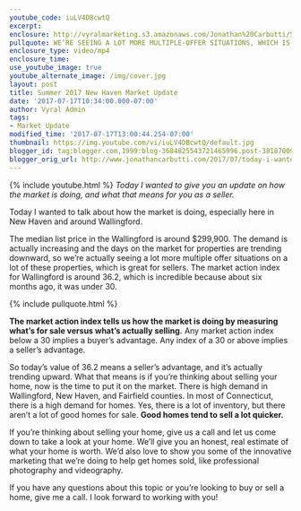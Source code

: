```yaml
---
youtube_code: iuLV4DBcwtQ
excerpt:
enclosure: http://vyralmarketing.s3.amazonaws.com/Jonathan%20Carbutti/Summer%202017%20New%20Haven%20Market%20Update.mp4
pullquote: WE’RE SEEING A LOT MORE MULTIPLE-OFFER SITUATIONS, WHICH IS GREAT FOR SELLERS.
enclosure_type: video/mp4
enclosure_time:
use_youtube_image: true
youtube_alternate_image: /img/cover.jpg
layout: post
title: Summer 2017 New Haven Market Update
date: '2017-07-17T10:34:00.000-07:00'
author: Vyral Admin
tags:
- Market Update
modified_time: '2017-07-17T13:00:44.254-07:00'
thumbnail: https://img.youtube.com/vi/iuLV4DBcwtQ/default.jpg
blogger_id: tag:blogger.com,1999:blog-3684825543721465996.post-3818700975833892917
blogger_orig_url: http://www.jonathancarbutti.com/2017/07/today-i-wanted-to-give-you-update-on.html
---
```

{% include youtube.html %}
*Today I wanted to give you an update on how the market is doing, and what that means for you as a seller.*

Today I wanted to talk about how the market is doing, especially here in New Haven and around Wallingford.

The median list price in the Wallingford is around $299,900. The demand is actually increasing and the days on the market for properties are trending downward, so we’re actually seeing a lot more multiple offer situations on a lot of these properties, which is great for sellers. The market action index for Wallingford is around 36.2, which is incredible because about six months ago, it was under 30.

{% include pullquote.html %}

**The market action index tells us how the market is doing by measuring what’s for sale versus what’s actually selling.** Any market action index below a 30 implies a buyer’s advantage. Any index of a 30 or above implies a seller’s advantage.

So today’s value of 36.2 means a seller’s advantage, and it’s actually trending upward. What that means is if you’re thinking about selling your home, now is the time to put it on the market. There is high demand in Wallingford, New Haven, and Fairfield counties. In most of Connecticut, there is a high demand for homes. Yes, there is a lot of inventory, but there aren’t a lot of good homes for sale. **Good homes tend to sell a lot quicker.**

If you’re thinking about selling your home, give us a call and let us come down to take a look at your home. We’ll give you an honest, real estimate of what your home is worth. We’d also love to show you some of the innovative marketing that we’re doing to help get homes sold, like professional photography and videography.

If you have any questions about this topic or you’re looking to buy or sell a home, give me a call. I look forward to working with you!
